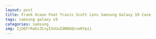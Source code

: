 ```yaml
---
layout: post
title: Frank Ocean Feat Travis Scott Lens Samsung Galaxy S9 Case
tags: samsung galaxy s9
categories: samsung
img: 1jUEFrRaGs3CvyIXoUuZdN0AQzseKYpii
---
```

